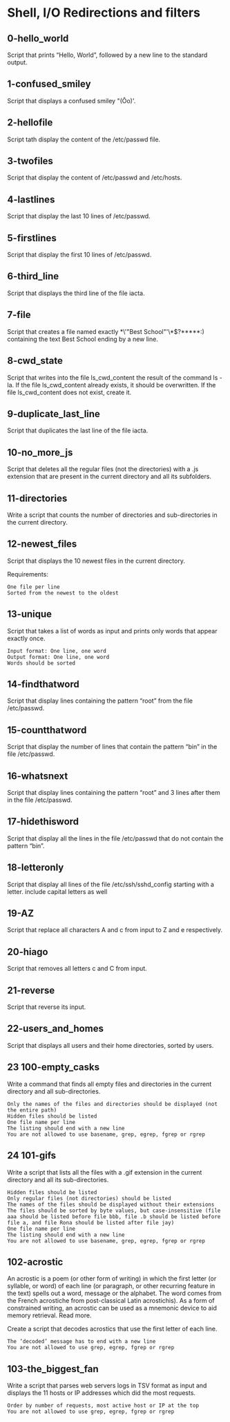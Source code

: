 # Shell, I/O Redirections and filters

## 0-hello_world
Script that prints “Hello, World”, followed by a new line to the standard output.

## 1-confused_smiley
Script that displays a confused smiley "(Ôo)'.

## 2-hellofile
Script tath display the content of the /etc/passwd file.

## 3-twofiles
Script that display the content of /etc/passwd and /etc/hosts.

## 4-lastlines
Script that display the last 10 lines of /etc/passwd.

## 5-firstlines
Script that display the first 10 lines of /etc/passwd. 

## 6-third_line
Script that displays the third line of the file iacta.

## 7-file
Script that creates a file named exactly \*\\'"Best School"\'\\*$\?\*\*\*\*\*:) containing the text Best School ending by a new line.

## 8-cwd_state
Script that writes into the file ls_cwd_content the result of the command ls -la. If the file ls_cwd_content already exists, it should be overwritten. If the file ls_cwd_content does not exist, create it.

## 9-duplicate_last_line
Script that duplicates the last line of the file iacta.

## 10-no_more_js
Script that deletes all the regular files (not the directories) with a .js extension that are present in the current directory and all its subfolders.


## 11-directories
Write a script that counts the number of directories and sub-directories in the current directory.

## 12-newest_files
Script that displays the 10 newest files in the current directory.

Requirements:

    One file per line
    Sorted from the newest to the oldest

## 13-unique
Script that takes a list of words as input and prints only words that appear exactly once.

    Input format: One line, one word
    Output format: One line, one word
    Words should be sorted

## 14-findthatword
Script that display lines containing the pattern “root” from the file /etc/passwd.

## 15-countthatword
Script that display the number of lines that contain the pattern “bin” in the file /etc/passwd.

## 16-whatsnext
Script that display lines containing the pattern “root” and 3 lines after them in the file /etc/passwd.

## 17-hidethisword
Script that display all the lines in the file /etc/passwd that do not contain the pattern “bin”.

## 18-letteronly
Script that display all lines of the file /etc/ssh/sshd_config starting with a letter.
    include capital letters as well

## 19-AZ
Script that replace all characters A and c from input to Z and e respectively.

## 20-hiago 
Script that removes all letters c and C from input.

## 21-reverse
Script that reverse its input.

## 22-users_and_homes
Script that displays all users and their home directories, sorted by users.

 
## 23 100-empty_casks
Write a command that finds all empty files and directories in the current directory and all sub-directories.

    Only the names of the files and directories should be displayed (not the entire path)
    Hidden files should be listed
    One file name per line
    The listing should end with a new line
    You are not allowed to use basename, grep, egrep, fgrep or rgrep

## 24 101-gifs
Write a script that lists all the files with a .gif extension in the current directory and all its sub-directories.

    Hidden files should be listed
    Only regular files (not directories) should be listed
    The names of the files should be displayed without their extensions
    The files should be sorted by byte values, but case-insensitive (file aaa should be listed before file bbb, file .b should be listed before file a, and file Rona should be listed after file jay)
    One file name per line
    The listing should end with a new line
    You are not allowed to use basename, grep, egrep, fgrep or rgrep

## 102-acrostic
An acrostic is a poem (or other form of writing) in which the first letter (or syllable, or word) of each line (or paragraph, or other recurring feature in the text) spells out a word, message or the alphabet. The word comes from the French acrostiche from post-classical Latin acrostichis). As a form of constrained writing, an acrostic can be used as a mnemonic device to aid memory retrieval. Read more.

Create a script that decodes acrostics that use the first letter of each line.

    The ‘decoded’ message has to end with a new line
    You are not allowed to use grep, egrep, fgrep or rgrep

## 103-the_biggest_fan
Write a script that parses web servers logs in TSV format as input and displays the 11 hosts or IP addresses which did the most requests.

    Order by number of requests, most active host or IP at the top
    You are not allowed to use grep, egrep, fgrep or rgrep

